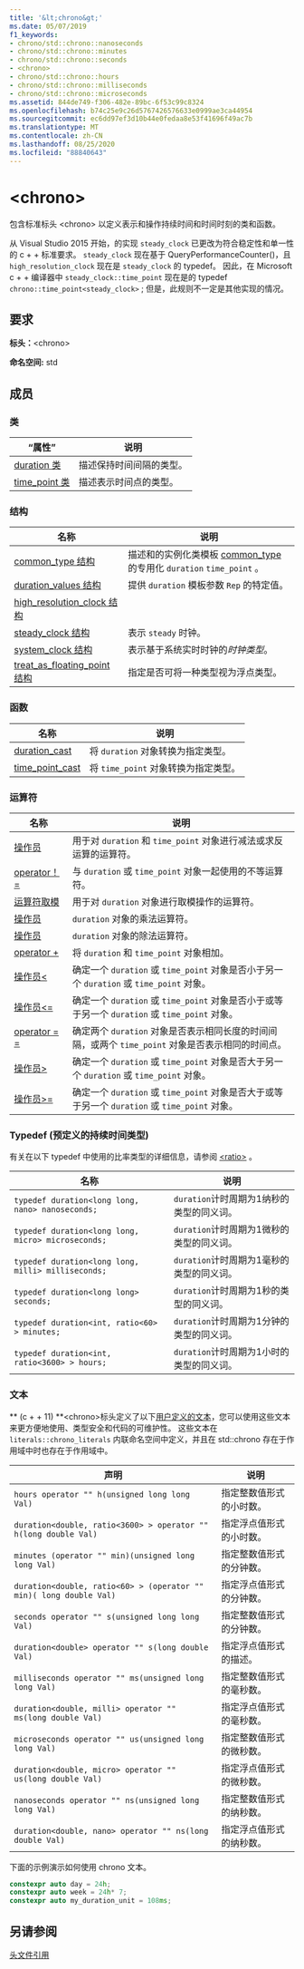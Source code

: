 ```yaml
---
title: '&lt;chrono&gt;'
ms.date: 05/07/2019
f1_keywords:
- chrono/std::chrono::nanoseconds
- chrono/std::chrono::minutes
- chrono/std::chrono::seconds
- <chrono>
- chrono/std::chrono::hours
- chrono/std::chrono::milliseconds
- chrono/std::chrono::microseconds
ms.assetid: 844de749-f306-482e-89bc-6f53c99c8324
ms.openlocfilehash: b74c25e9c26d5767426576633e0999ae3ca44954
ms.sourcegitcommit: ec6dd97ef3d10b44e0fedaa8e53f41696f49ac7b
ms.translationtype: MT
ms.contentlocale: zh-CN
ms.lasthandoff: 08/25/2020
ms.locfileid: "88840643"
---
```

# <a name="ltchronogt"></a>&lt;chrono&gt;

包含标准标头 \<chrono> 以定义表示和操作持续时间和时间时刻的类和函数。

从 Visual Studio 2015 开始，的实现 `steady_clock` 已更改为符合稳定性和单一性的 c + + 标准要求。 `steady_clock` 现在基于 QueryPerformanceCounter()，且 `high_resolution_clock` 现在是 `steady_clock` 的 typedef。 因此，在 Microsoft c + + 编译器中 `steady_clock::time_point` 现在是的 typedef `chrono::time_point<steady_clock>` ; 但是，此规则不一定是其他实现的情况。

## <a name="requirements"></a>要求

**标头：**\<chrono>

**命名空间:** std

## <a name="members"></a>成员

### <a name="classes"></a>类

|“属性”|说明|
|-|-|
|[duration 类](../standard-library/duration-class.md)|描述保持时间间隔的类型。|
|[time_point 类](../standard-library/time-point-class.md)|描述表示时间点的类型。|

### <a name="structs"></a>结构

|名称|说明|
|-|-|
|[common_type 结构](../standard-library/common-type-structure.md)|描述和的实例化类模板 [common_type](../standard-library/common-type-class.md) 的专用化 `duration` `time_point` 。|
|[duration_values 结构](../standard-library/duration-values-structure.md)|提供 `duration` 模板参数 `Rep` 的特定值。|
|[high_resolution_clock 结构](../standard-library/high-resolution-clock-struct.md)||
|[steady_clock 结构](../standard-library/steady-clock-struct.md)|表示 `steady` 时钟。|
|[system_clock 结构](../standard-library/system-clock-structure.md)|表示基于系统实时时钟的*时钟类型*。|
|[treat_as_floating_point 结构](../standard-library/treat-as-floating-point-structure.md)|指定是否可将一种类型视为浮点类型。|

### <a name="functions"></a>函数

|名称|说明|
|-|-|
|[duration_cast](../standard-library/chrono-functions.md#duration_cast)|将 `duration` 对象转换为指定类型。|
|[time_point_cast](../standard-library/chrono-functions.md#time_point_cast)|将 `time_point` 对象转换为指定类型。|

### <a name="operators"></a>运算符

|名称|说明|
|-|-|
|[操作员](../standard-library/chrono-operators.md#operator-)|用于对 `duration` 和 `time_point` 对象进行减法或求反运算的运算符。|
|[operator！ =](../standard-library/chrono-operators.md#op_neq)|与 `duration` 或 `time_point` 对象一起使用的不等运算符。|
|[运算符取模](../standard-library/chrono-operators.md#op_modulo)|用于对 `duration` 对象进行取模操作的运算符。|
|[操作员](../standard-library/chrono-operators.md#op_star)|`duration` 对象的乘法运算符。|
|[操作员](../standard-library/chrono-operators.md#op_div)|`duration` 对象的除法运算符。|
|[operator +](../standard-library/chrono-operators.md#op_add)|将 `duration` 和 `time_point` 对象相加。|
|[操作员&lt;](../standard-library/chrono-operators.md#op_lt)|确定一个 `duration` 或 `time_point` 对象是否小于另一个 `duration` 或 `time_point` 对象。|
|[操作员&lt;=](../standard-library/chrono-operators.md#op_lt_eq)|确定一个 `duration` 或 `time_point` 对象是否小于或等于另一个 `duration` 或 `time_point` 对象。|
|[operator = =](../standard-library/chrono-operators.md#op_eq_eq)|确定两个 `duration` 对象是否表示相同长度的时间间隔，或两个 `time_point` 对象是否表示相同的时间点。|
|[操作员&gt;](../standard-library/chrono-operators.md#op_gt)|确定一个 `duration` 或 `time_point` 对象是否大于另一个 `duration` 或 `time_point` 对象。|
|[操作员&gt;=](../standard-library/chrono-operators.md#op_gt_eq)|确定一个 `duration` 或 `time_point` 对象是否大于或等于另一个 `duration` 或 `time_point` 对象。|

### <a name="typedefs-predefined-duration-types"></a>Typedef (预定义的持续时间类型) 

有关在以下 typedef 中使用的比率类型的详细信息，请参阅 [\<ratio>](../standard-library/ratio.md) 。

|名称|说明|
|-|-|
|`typedef duration<long long, nano> nanoseconds;`|`duration`计时周期为1纳秒的类型的同义词。|
|`typedef duration<long long, micro> microseconds;`|`duration`计时周期为1微秒的类型的同义词。|
|`typedef duration<long long, milli> milliseconds;`|`duration`计时周期为1毫秒的类型的同义词。|
|`typedef duration<long long> seconds;`|`duration`计时周期为1秒的类型的同义词。|
|`typedef duration<int, ratio<60> > minutes;`|`duration`计时周期为1分钟的类型的同义词。|
|`typedef duration<int, ratio<3600> > hours;`|`duration`计时周期为1小时的类型的同义词。|

### <a name="literals"></a>文本

** (c + + 11) **\<chrono>标头定义了以下[用户定义的文本](../cpp/user-defined-literals-cpp.md)，您可以使用这些文本来更方便地使用、类型安全和代码的可维护性。 这些文本在 `literals::chrono_literals` 内联命名空间中定义，并且在 std::chrono 存在于作用域中时也存在于作用域中。

|声明|说明|
|-|-|
|`hours operator "" h(unsigned long long Val)`|指定整数值形式的小时数。|
|`duration<double, ratio<3600> > operator "" h(long double Val)`|指定浮点值形式的小时数。|
|`minutes (operator "" min)(unsigned long long Val)`|指定整数值形式的分钟数。|
|`duration<double, ratio<60> > (operator "" min)( long double Val)`|指定浮点值形式的分钟数。|
|`seconds operator "" s(unsigned long long Val)`|指定整数值形式的分钟数。|
|`duration<double> operator "" s(long double Val)`|指定浮点值形式的描述。|
|`milliseconds operator "" ms(unsigned long long Val)`|指定整数值形式的毫秒数。|
|`duration<double, milli> operator "" ms(long double Val)`|指定浮点值形式的毫秒数。|
|`microseconds operator "" us(unsigned long long Val)`|指定整数值形式的微秒数。|
|`duration<double, micro> operator "" us(long double Val)`|指定浮点值形式的微秒数。|
|`nanoseconds operator "" ns(unsigned long long Val)`|指定整数值形式的纳秒数。|
|`duration<double, nano> operator "" ns(long double Val)`|指定浮点值形式的纳秒数。|

下面的示例演示如何使用 chrono 文本。

```cpp
constexpr auto day = 24h;
constexpr auto week = 24h* 7;
constexpr auto my_duration_unit = 108ms;
```

## <a name="see-also"></a>另请参阅

[头文件引用](../standard-library/cpp-standard-library-header-files.md)
